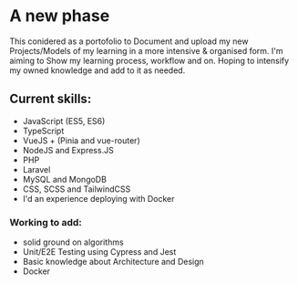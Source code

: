 # A new phase

This conidered as a portofolio to Document and upload my new Projects/Models of my learning in a more intensive & organised form. I'm aiming to Show my learning process, workflow and on. Hoping to intensify my owned knowledge and add to it as needed.
<!-- 
# Main project - "Adeeb آديب"

the main sample of my learning will be "Adeeb آديب", concerned on arabic litereture: poetry and prose.
It assumes a business model to order a specific piece of litereture to be printed and delivered to customer, with the ability for the customer to follow up the proccess.

##There's 2 samples of this project (till now):
- "Adeeb آديب" developed with VueJS, NodeJS/ExpressJS and MongoDB.
- "Adeeb آديب" developed with VueJS, PHP/Laravel and mySQL

### Coming up:
- "Adeeb آديب", a TypeScripted version of VueJS, NodeJS/ExpressJS. -->

## Current skills:
- JavaScript (ES5, ES6)
- TypeScript
- VueJS + (Pinia and vue-router)
- NodeJS and Express.JS
- PHP
- Laravel
- MySQL and MongoDB
- CSS, SCSS and TailwindCSS
- I'd an experience deploying with Docker
### Working to add:
- solid ground on algorithms
- Unit/E2E Testing using Cypress and Jest
- Basic knowledge about Architecture and Design
- Docker
